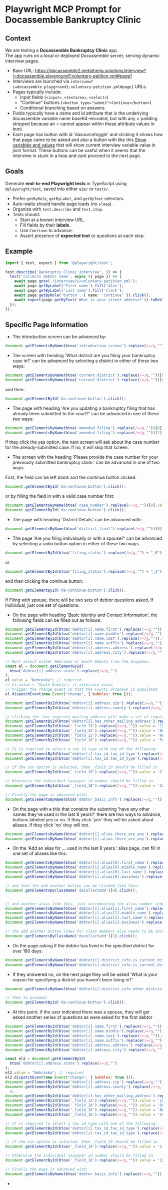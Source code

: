 # Playwright MCP Prompt for Docassemble Bankruptcy Clinic

## Context
We are testing a **Docassemble Bankruptcy Clinic** app.  
The app runs on a local or deployed Docassemble server, serving dynamic interview pages.

- Base URL: https://docassemble2.metatheria.solutions/interview?i=docassemble.playground1:voluntary-petition.yml#page1
- Interviews are launched via `interview?i=docassemble.playground1:voluntary-petition.yml#page1` URLs.
- Pages typically include:
  - Input fields (`<input>`, `<textarea>`, `<select>`)
  - "Continue" buttons (`<button type="submit">Continue</button>`)
  - Conditional branching based on answers.
- Fields typically have a name and id attribute that is the underlying docassemble variable name base64-encoded, but with any = padding stripped because an = cannot appear within these attribute values in html. 
- Each page has button with id 'dasourcetoggle' and clicking it shows how that page came to be asked and also a button with like this <a class="float-end btn btn-info" target="_blank" href="/vars?i=docassemble.playground1:voluntary-petition.yml">Show variables and values</a> that will show current interview variable value in json format. These buttons can be useful when it seems that the interview is stuck in a loop and cant proceed to the next page.

## Goals
Generate **end-to-end Playwright tests** in TypeScript using `@playwright/test`, saved into either `e2e/` or `tests/`.

- Prefer `getByRole`, `getByLabel`, and `getByText` selectors.
- Auto-waits should handle page loads (no `sleep`).
- Organize with `test.describe` and `test.step`.
- Tests should:
  - Start at a known interview URL.
  - Fill fields by their **labels**.
  - Use `Continue` to advance.
  - Assert presence of **expected text** or questions at each step.


## Example
```ts
import { test, expect } from '@playwright/test';

test.describe('Bankruptcy Clinic Interview', () => {
  test('collects debtor name', async ({ page }) => {
    await page.goto('/interview?i=voluntary-petition.yml');
    await page.getByLabel('First name').fill('Alex');
    await page.getByLabel('Last name').fill('Clark');
    await page.getByRole('button', { name: 'Continue' }).click();
    await expect(page.getByText('What is your street address?')).toBeVisible();
  });
});
```
## Specific Page Information
* The introduction screen can be advanced by:
```js
document.getElementsByName(btoa('introduction_screen').replace(/=/g,""))[0].click()
```

* The screen with heading 'What district are you filing your bankruptcy case in?' can be advanced by selecting a district in either of these two ways:
```js
document.getElementsByName(btoa('current_district').replace(/=/g,""))[0].value = 'District of South Dakota';
document.getElementsByName(btoa('current_district').replace(/=/g,""))[0].value = 'District of Nebraska';
```
and then:
```js
document.getElementById('da-continue-button').click();
```
* The page with heading 'Are you updating a bankruptcy filing that has already been submitted to the court?' can be advanced in one of these two ways:
```js
document.getElementsByName(btoa('amended_filing').replace(/=/g,""))[0].click(); // click yes button
document.getElementsByName(btoa('amended_filing').replace(/=/g,""))[1].click(); // click no button
```
If they click the yes option, the next screen will ask about the case number for the already-submitted case. If no, it will skip that screen.

* The screen with the heading 'Please provide the case number for your previously submitted bankruptcy claim.' can be advanced in one of two ways.

First, the field can be left blank and the continue button clicked:
```js
document.getElementById('da-continue-button').click();
```

or by filling the field in with a valid case number first:
```js
document.getElementsByName(btoa('case_number').replace(/=/g,""))[0].value = "8:23-bk-12345";
document.getElementById('da-continue-button').click();
```

* The page with heading 'District Details' can be advanced with:

```js
document.getElementsByName(btoa('district_final').replace(/=/g,""))[0].click();
```

* The page 'Are you filing individually or with a spouse?' can be advanced by selecting a radio button option in either of these two ways
```js
document.getElementById(btoa('filing_status').replace(/=/g,"") + "_0").click(); // Filing individually
```
or
```js
document.getElementById(btoa('filing_status').replace(/=/g,"") + "_1").click(); // Filing with spouse
```
and then clicking the continue button:
```js
document.getElementById('da-continue-button').click();
```
If Filing with spouse, there will be two sets of debtor questions asked. If individual, just one set of questions.

* On the page with heading 'Basic Identity and Contact Information', the following fields can be filled out as follows:
```js
document.getElementById(btoa('debtor[i].name.first').replace(/=/g,"")).value = 'John'; // required
document.getElementById(btoa('debtor[i].name.middle').replace(/=/g,"")).value = 'Quincy'; // optional 
document.getElementById(btoa('debtor[i].name.last').replace(/=/g,"")).value = 'Adams'; // required
document.getElementById(btoa('debtor[i].name.suffix').replace(/=/g,"")).value = 'Jr.'; // optional
document.getElementById(btoa('debtor[i].address.address').replace(/=/g,"")).value = '123 Fake Street'; // required
document.getElementById(btoa('debtor[i].address.city').replace(/=/g,"")).value = 'Omaha'; // required

// Must select either Nebraska or South Dakota from the dropdown.
const el = document.getElementById(
  btoa('debtor[i].address.state').replace(/=/g,"")
);
el.value = "Nebraska"; // required
// el.value = "South Dakota"; // alternate value
// trigger the change event so that the County dropdown is populated
el.dispatchEvent(new Event("change", { bubbles: true }));

document.getElementById(btoa('debtor[i].address.zip').replace(/=/g,"")).value = '12345';
document.getElementById(btoa('debtor[i].address.county').replace(/=/g,"")).selectedIndex = 4;

// clicking the 'has seperate mailing address will make a set of required mailing address fields to appear. They are required if shown, otherwise if not visible they should not be filled in.
document.getElementById(btoa('debtor[i].has_other_mailing_address').replace(/=/g,"")).click(); // optional
document.getElementById(btoa('_field_13').replace(/=/g,"")).value = '123 Mail Street'; // required if visible
document.getElementById(btoa('_field_14').replace(/=/g,"")).value = 'Omaha'; // required if visible
document.getElementById(btoa('_field_15').replace(/=/g,"")).value = 'Nebraska'; // required if visible
document.getElementById(btoa('_field_16').replace(/=/g,"")).value = '54321'; // required if visible

// It is required to select a tax id type with one of the following:
document.getElementById(btoa('debtor[i].tax_id.tax_id_type').replace(/=/g,"") + "_0").click(); // ssn
document.getElementById(btoa('debtor[i].tax_id.tax_id_type').replace(/=/g,"") + "_1").click(); // itin

// if the ssn option is selected, then _field_19 should be filled in 
document.getElementById(btoa('_field_19').replace(/=/g,"")).value = '111-11-1111'; // required if visible

// Otherwise the individual taxpayer id number should be filled in
document.getElementById(btoa('_field_18').replace(/=/g,"")).value = '222-22-2222'; // required if visible

// Finally the page is advanced with:
document.getElementsByName(btoa('debtor_basic_info').replace(/=/g,""))[0].click(); 
```

* On the page with a title that contains the substring 'have any other names they’ve used in the last 8 years?' there are two ways to advance, buttons labeled yes or no. If they click 'yes' they will be asked about aliases. If they click 'no' they will not.

```js
document.getElementsByName(btoa('debtor[i].alias.there_are_any').replace(/=/g,""))[0].click(); // click yes
document.getElementsByName(btoa('debtor[i].alias.there_are_any').replace(/=/g,""))[1].click(); // click no
```

* On the 'Add an alias for ... used in the last 8 years.' alias page, can fill in one set of aliases like this:
```js
document.getElementsByName(btoa('debtor[i].alias[0].first_name').replace(/=/g,""))[0].value = 'Johnny';
document.getElementsByName(btoa('debtor[i].alias[0].middle_name').replace(/=/g,""))[0].value = 'Quincy';
document.getElementsByName(btoa('debtor[i].alias[0].last_name').replace(/=/g,""))[0].value = 'Adams';
document.getElementsByName(btoa('debtor[i].alias[0].business').replace(/=/g,""))[0].value = 'Boston Teas';

// and then the add another button can be clicked like this:
document.getElementsByClassName('dacollectadd')[0].click();


// and another alias like this, just incrementing the alias number index:
document.getElementsByName(btoa('debtor[i].alias[1].first_name').replace(/=/g,""))[0].value = 'Jack';
document.getElementsByName(btoa('debtor[i].alias[1].middle_name').replace(/=/g,""))[0].value = 'Qolquist';
document.getElementsByName(btoa('debtor[i].alias[1].last_name').replace(/=/g,""))[0].value = 'Adams';
document.getElementsByName(btoa('debtor[i].alias[1].business').replace(/=/g,""))[0].value = 'Boston Tea Too';

// the add another button index for class members also needs to be incremented if adding another after that
document.getElementsByClassName('dacollectadd')[1].click();
```

*  On the page asking if the debtor has lived in the specified district for over 180 days:
```js
document.getElementsByName(btoa('debtor[i].district_info.is_current_district').replace(/=/g,""))[0].click(); // for Yes
document.getElementsByName(btoa('debtor[i].district_info.is_current_district').replace(/=/g,""))[1].click() // for no
```

* If they answered no, on the next page they will be asked 'What is your reason for specifying a district you haven’t been living in?'
```js
document.getElementsByName(btoa('debtor[i].district_info.other_district_reason').replace(/=/g,""))[0].value = 'I moved 3 months ago';

// then to proceed:
document.getElementById('da-continue-button').click();
```
* At this point, if the user indicated there was a spouse, they will get asked another series of questions as were asked for the first debtor
```js
document.getElementById(btoa('debtor[i].name.first').replace(/=/g,"")).value = 'Mary'; // required
document.getElementById(btoa('debtor[i].name.middle').replace(/=/g,"")).value = 'Quincy'; // optional 
document.getElementById(btoa('debtor[i].name.last').replace(/=/g,"")).value = 'Adams'; // required
document.getElementById(btoa('debtor[i].name.suffix').replace(/=/g,"")).value = ''; // optional
document.getElementById(btoa('debtor[i].address.address').replace(/=/g,"")).value = '123 Fake Street'; // required
document.getElementById(btoa('debtor[i].address.city').replace(/=/g,"")).value = 'Omaha'; // required

const el2 = document.getElementById(
  btoa('debtor[i].address.state').replace(/=/g,"")
);
el2.value = "Nebraska"; // required
el2.dispatchEvent(new Event("change", { bubbles: true }));
document.getElementById(btoa('debtor[i].address.zip').replace(/=/g,"")).value = '12345';
document.getElementById(btoa('debtor[i].address.county').replace(/=/g,"")).selectedIndex = 
  4;
document.getElementById(btoa('debtor[i].has_other_mailing_address').replace(/=/g,"")).click(); // optional
document.getElementById(btoa('_field_13').replace(/=/g,"")).value = '123 Mail Street'; // required if visible
document.getElementById(btoa('_field_14').replace(/=/g,"")).value = 'Omaha'; // required if visible
document.getElementById(btoa('_field_15').replace(/=/g,"")).value = 'Nebraska'; // required if visible
document.getElementById(btoa('_field_16').replace(/=/g,"")).value = '54321'; // required if visible

// It is required to select a tax id type with one of the following:
document.getElementById(btoa('debtor[i].tax_id.tax_id_type').replace(/=/g,"") + "_0").click(); // ssn
document.getElementById(btoa('debtor[i].tax_id.tax_id_type').replace(/=/g,"") + "_1").click(); // itin

// if the ssn option is selected, then _field_19 should be filled in 
document.getElementById(btoa('_field_19').replace(/=/g,"")).value = '111-11-1111'; // required if visible

// Otherwise the individual taxpayer id number should be filled in
document.getElementById(btoa('_field_18').replace(/=/g,"")).value = '222-22-2222'; // required if visible

// Finally the page is advanced with:
document.getElementsByName(btoa('debtor_basic_info').replace(/=/g,""))[0].click(); 
```

* 
